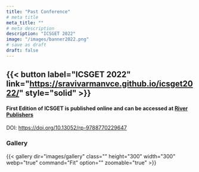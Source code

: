 ```yaml
---
title: "Past Conference"
# meta title
meta_title: ""
# meta description
description: "ICSGET 2022"
image: "/images/banner2022.png"
# save as draft
draft: false
---
```


## {{< button label="ICSGET 2022" link="https://sravivarmanvce.github.io/icsget2022/" style="solid" >}}

#### First Edition of ICSGET is published online and can be accessed at [River Publishers](https://www.riverpublishers.com/research_details.php?book_id=1042) 

DOI: https://doi.org/10.13052/rp-9788770229647

### Gallery

{{< gallery dir="images/gallery" class="" height="300" width="300" webp="true" command="Fit" option="" zoomable="true" >}}
